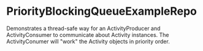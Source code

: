 # PriorityBlockingQueueExampleRepo
Demonstrates a thread-safe way for an ActivityProducer and ActivityConsumer to communicate about Activity instances.  The ActivityConumer will "work" the Activity objects in priority order.
